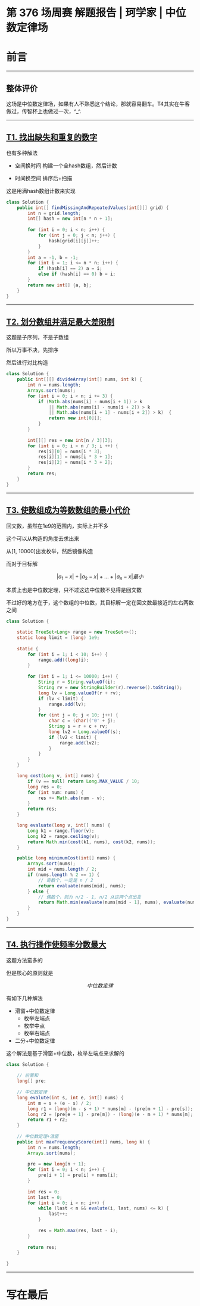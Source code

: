 # 第 376 场周赛 解题报告 | 珂学家 | 中位数定律场


# 前言

---
## 整体评价
这场是中位数定律场，如果有人不熟悉这个结论，那就容易翻车。T4其实在牛客做过，传智杯上也做过一次，^_^.

---
## [T1. 找出缺失和重复的数字](https://leetcode.cn/contest/weekly-contest-376/problems/find-missing-and-repeated-values/)

也有多种解法

- 空间换时间
构建一个全hash数组，然后计数

- 时间换空间
排序后+扫描

这是用满hash数组计数来实现
```java
class Solution {
    public int[] findMissingAndRepeatedValues(int[][] grid) {
        int n = grid.length;
        int[] hash = new int[n * n + 1];
        
        for (int i = 0; i < n; i++) {
            for (int j = 0; j < n; j++) {
                hash[grid[i][j]]++;
            }
        }
        int a = -1, b = -1;
        for (int i = 1; i <= n * n; i++) {
            if (hash[i] == 2) a = i;
            else if (hash[i] == 0) b = i;
        }
        return new int[] {a, b};
    }
}
```

---

## [T2. 划分数组并满足最大差限制](https://leetcode.cn/contest/weekly-contest-376/problems/divide-array-into-arrays-with-max-difference/)

这题是子序列，不是子数组

所以万事不决，先排序

然后进行对比构造

```java
class Solution {
    public int[][] divideArray(int[] nums, int k) {
        int n = nums.length;
        Arrays.sort(nums);
        for (int i = 0; i < n; i += 3) {
            if (Math.abs(nums[i] - nums[i + 1]) > k 
                || Math.abs(nums[i] - nums[i + 2]) > k 
                || Math.abs(nums[i + 1] - nums[i + 2]) > k)  {
                return new int[0][];
            }
        }
        
        int[][] res = new int[n / 3][3];
        for (int i = 0; i < n / 3; i ++) {
            res[i][0] = nums[i * 3];
            res[i][1] = nums[i * 3 + 1];
            res[i][2] = nums[i * 3 + 2];
        }
        return res;
    }
}
```

---

## [T3. 使数组成为等数数组的最小代价](https://leetcode.cn/contest/weekly-contest-376/problems/minimum-cost-to-make-array-equalindromic/)

回文数，虽然在1e9的范围内，实际上并不多

这个可以从构造的角度去求出来

从[1, 10000]出发枚举，然后镜像构造

而对于目标解

$$|a_1 - x| + |a_2 - x| + ... + |a_n - x| 最小$$

本质上也是中位数定理，只不过这边中位数不见得是回文数

不过好的地方在于，这个数组的中位数，其目标解一定在回文数最接近的左右两数之间

```java
class Solution {

    static TreeSet<Long> range = new TreeSet<>();
    static long limit = (long) 1e9;
    
    static {
        for (int i = 1; i < 10; i++) {
            range.add((long)i);
        }
        
        for (int i = 1; i <= 10000; i++) {
            String r = String.valueOf(i);
            String rv = new StringBuilder(r).reverse().toString();
            long lv = Long.valueOf(r + rv);
            if (lv < limit) {
                range.add(lv);
            }
            for (int j = 0; j < 10; j++) {
                char c = (char)('0' + j);
                String s = r + c + rv;
                long lv2 = Long.valueOf(s);
                if (lv2 < limit) {
                    range.add(lv2);
                }
            }
        }
    }

    long cost(Long v, int[] nums) {
        if (v == null) return Long.MAX_VALUE / 10;
        long res = 0;
        for (int num: nums) {
            res += Math.abs(num - v);
        }
        return res;
    }

    long evaluate(long v, int[] nums) {
        Long k1 = range.floor(v);
        Long k2 = range.ceiling(v);
        return Math.min(cost(k1, nums), cost(k2, nums));
    }

    public long minimumCost(int[] nums) {
        Arrays.sort(nums);
        int mid = nums.length / 2;
        if (nums.length % 2 == 1) {
            // 奇数个，一定是 n / 2
            return evaluate(nums[mid], nums);
        } else {
            // 偶数个，则为 n/2 - 1, n/2 从这两个点出发
            return Math.min(evaluate(nums[mid - 1], nums), evaluate(nums[mid], nums));
        }
    }
}
```

---

## [T4. 执行操作使频率分数最大](https://leetcode.cn/contest/weekly-contest-376/problems/apply-operations-to-maximize-frequency-score/)

这题方法蛮多的

但是核心的原则就是

$$中位数定律$$

有如下几种解法

- 滑窗+中位数定律
  - 枚举左端点
  - 枚举中点
  - 枚举右端点
- 二分+中位数定律

这个解法是基于滑窗+中位数，枚举左端点来求解的

```java
class Solution {
    
    // 前置和
    long[] pre;
    
    // 中位数定律
    long evalute(int s, int e, int[] nums) {
        int m = s + (e - s) / 2;
        long r1 = (long)(m - s + 1) * nums[m] - (pre[m + 1] - pre[s]);
        long r2 = (pre[e + 1] - pre[m]) - (long)(e - m + 1) * nums[m];
        return r1 + r2;
    } 
    
    // 中位数定理+滑窗
    public int maxFrequencyScore(int[] nums, long k) {
        int n = nums.length;
        Arrays.sort(nums);
        
        pre = new long[n + 1];
        for (int i = 0; i < n; i++) {
            pre[i + 1] = pre[i] + nums[i];
        }
        
        int res = 0;
        int last = 0;
        for (int i = 0; i < n; i++) {
            while (last < n && evalute(i, last, nums) <= k) {
                last++;
            }
            
            res = Math.max(res, last - i);
        }
        
        return res;
    }
    
}
```

---

# 写在最后



